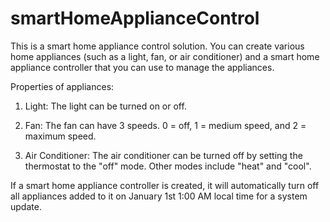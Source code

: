 # smartHomeApplianceControl

This is a smart home appliance control solution. You can create various home appliances (such as a light, fan, or air conditioner) and a smart home appliance controller that you can use to manage the appliances.

Properties of appliances:

1. Light: The light can be turned on or off.

2. Fan: The fan can have 3 speeds. 0 = off, 1 = medium speed, and 2 = maximum speed.

3. Air Conditioner: The air conditioner can be turned off by setting the thermostat to the "off" mode. Other modes include "heat" and "cool".

If a smart home appliance controller is created, it will automatically turn off all appliances added to it on January 1st 1:00 AM local time for a system update. 
